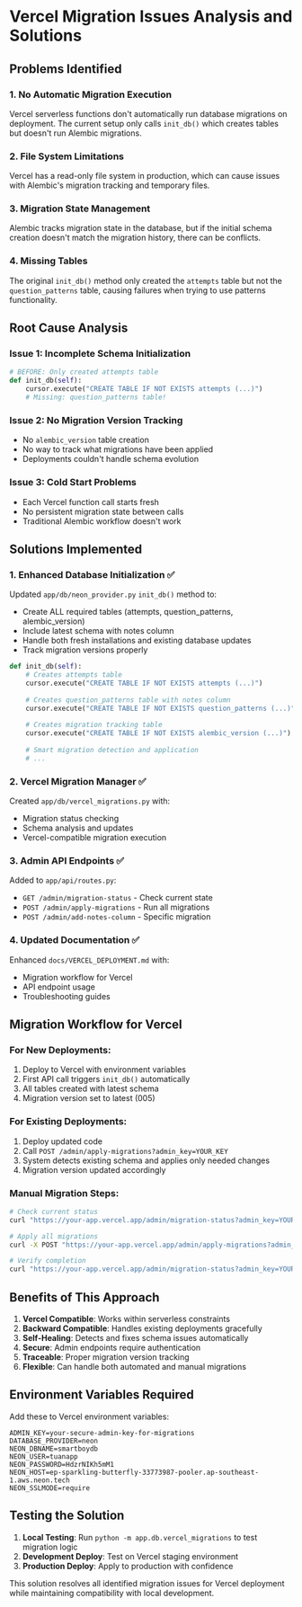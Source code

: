 # Vercel Migration Issues Analysis and Solutions

## Problems Identified

### 1. No Automatic Migration Execution
Vercel serverless functions don't automatically run database migrations on deployment. The current setup only calls `init_db()` which creates tables but doesn't run Alembic migrations.

### 2. File System Limitations
Vercel has a read-only file system in production, which can cause issues with Alembic's migration tracking and temporary files.

### 3. Migration State Management
Alembic tracks migration state in the database, but if the initial schema creation doesn't match the migration history, there can be conflicts.

### 4. Missing Tables
The original `init_db()` method only created the `attempts` table but not the `question_patterns` table, causing failures when trying to use patterns functionality.

## Root Cause Analysis

### Issue 1: Incomplete Schema Initialization
```python
# BEFORE: Only created attempts table
def init_db(self):
    cursor.execute("CREATE TABLE IF NOT EXISTS attempts (...)")
    # Missing: question_patterns table!
```

### Issue 2: No Migration Version Tracking
- No `alembic_version` table creation
- No way to track what migrations have been applied
- Deployments couldn't handle schema evolution

### Issue 3: Cold Start Problems
- Each Vercel function call starts fresh
- No persistent migration state between calls
- Traditional Alembic workflow doesn't work

## Solutions Implemented

### 1. Enhanced Database Initialization ✅
Updated `app/db/neon_provider.py` `init_db()` method to:
- Create ALL required tables (attempts, question_patterns, alembic_version)
- Include latest schema with notes column
- Handle both fresh installations and existing database updates
- Track migration versions properly

```python
def init_db(self):
    # Creates attempts table
    cursor.execute("CREATE TABLE IF NOT EXISTS attempts (...)")
    
    # Creates question_patterns table with notes column
    cursor.execute("CREATE TABLE IF NOT EXISTS question_patterns (...)")
    
    # Creates migration tracking table
    cursor.execute("CREATE TABLE IF NOT EXISTS alembic_version (...)")
    
    # Smart migration detection and application
    # ...
```

### 2. Vercel Migration Manager ✅
Created `app/db/vercel_migrations.py` with:
- Migration status checking
- Schema analysis and updates
- Vercel-compatible migration execution

### 3. Admin API Endpoints ✅
Added to `app/api/routes.py`:
- `GET /admin/migration-status` - Check current state
- `POST /admin/apply-migrations` - Run all migrations
- `POST /admin/add-notes-column` - Specific migration

### 4. Updated Documentation ✅
Enhanced `docs/VERCEL_DEPLOYMENT.md` with:
- Migration workflow for Vercel
- API endpoint usage
- Troubleshooting guides

## Migration Workflow for Vercel

### For New Deployments:
1. Deploy to Vercel with environment variables
2. First API call triggers `init_db()` automatically
3. All tables created with latest schema
4. Migration version set to latest (005)

### For Existing Deployments:
1. Deploy updated code
2. Call `POST /admin/apply-migrations?admin_key=YOUR_KEY`
3. System detects existing schema and applies only needed changes
4. Migration version updated accordingly

### Manual Migration Steps:
```bash
# Check current status
curl "https://your-app.vercel.app/admin/migration-status?admin_key=YOUR_KEY"

# Apply all migrations
curl -X POST "https://your-app.vercel.app/admin/apply-migrations?admin_key=YOUR_KEY"

# Verify completion
curl "https://your-app.vercel.app/admin/migration-status?admin_key=YOUR_KEY"
```

## Benefits of This Approach

1. **Vercel Compatible**: Works within serverless constraints
2. **Backward Compatible**: Handles existing deployments gracefully  
3. **Self-Healing**: Detects and fixes schema issues automatically
4. **Secure**: Admin endpoints require authentication
5. **Traceable**: Proper migration version tracking
6. **Flexible**: Can handle both automated and manual migrations

## Environment Variables Required

Add these to Vercel environment variables:
```
ADMIN_KEY=your-secure-admin-key-for-migrations
DATABASE_PROVIDER=neon
NEON_DBNAME=smartboydb
NEON_USER=tuanapp
NEON_PASSWORD=HdzrNIKh5mM1
NEON_HOST=ep-sparkling-butterfly-33773987-pooler.ap-southeast-1.aws.neon.tech
NEON_SSLMODE=require
```

## Testing the Solution

1. **Local Testing**: Run `python -m app.db.vercel_migrations` to test migration logic
2. **Development Deploy**: Test on Vercel staging environment
3. **Production Deploy**: Apply to production with confidence

This solution resolves all identified migration issues for Vercel deployment while maintaining compatibility with local development.
